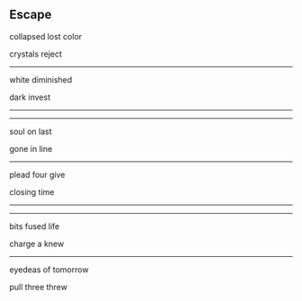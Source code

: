 ## Escape

collapsed lost color

crystals reject

---

white diminished

dark invest

---
---

soul on last

gone in line

---

plead four give

closing time

---
---

bits fused life

charge a knew

---

eyedeas of tomorrow

pull three threw
